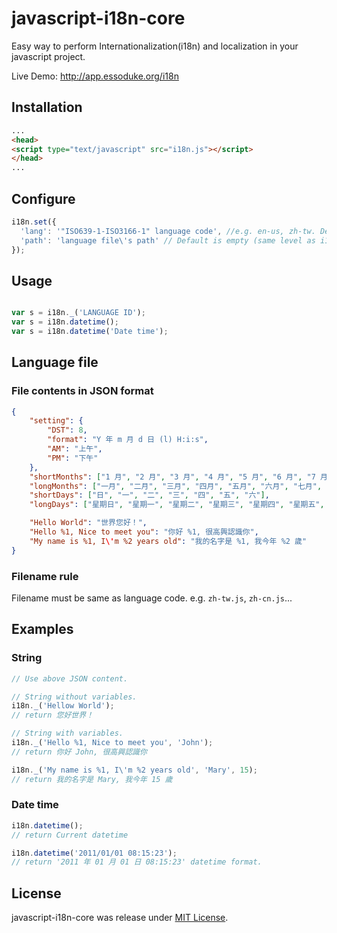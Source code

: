 # javascript-i18n-core

Easy way to perform Internationalization(i18n) and localization in your javascript project.

Live Demo: http://app.essoduke.org/i18n

## Installation

```html
...
<head>
<script type="text/javascript" src="i18n.js"></script>
</head>
...
```

## Configure
```javascript
i18n.set({
  'lang': '"ISO639-1-ISO3166-1" language code', //e.g. en-us, zh-tw. Default is auto detect from browser.
  'path': 'language file\'s path' // Default is empty (same level as i18n.js)
});
```
## Usage
```javascript

var s = i18n._('LANGUAGE ID');
var s = i18n.datetime();
var s = i18n.datetime('Date time');

```
## Language file 
### File contents in JSON format
```json
{
    "setting": {
        "DST": 8,
        "format": "Y 年 m 月 d 日 (l) H:i:s",
        "AM": "上午",
        "PM": "下午"
    },
    "shortMonths": ["1 月", "2 月", "3 月", "4 月", "5 月", "6 月", "7 月", "8 月", "9 月", "10 月", "11 月", "12 月"],
    "longMonths": ["一月", "二月", "三月", "四月", "五月", "六月", "七月", "八月", "九月", "十月", "十一月", "十二月"],
    "shortDays": ["日", "一", "二", "三", "四", "五", "六"],
    "longDays": ["星期日", "星期一", "星期二", "星期三", "星期四", "星期五", "星期六"],

    "Hello World": "世界您好！",
    "Hello %1, Nice to meet you": "你好 %1, 很高興認識你",
    "My name is %1, I\'m %2 years old": "我的名字是 %1, 我今年 %2 歲"
}
```
### Filename rule
Filename must be same as language code. e.g. `zh-tw.js`, `zh-cn.js`...

## Examples
### String
```javascript
// Use above JSON content.

// String without variables. 
i18n._('Hellow World'); 
// return 您好世界！

// String with variables.
i18n._('Hello %1, Nice to meet you', 'John'); 
// return 你好 John, 很高興認識你

i18n._('My name is %1, I\'m %2 years old', 'Mary', 15); 
// return 我的名字是 Mary, 我今年 15 歲
```
### Date time
```javascript
i18n.datetime(); 
// return Current datetime

i18n.datetime('2011/01/01 08:15:23');
// return '2011 年 01 月 01 日 08:15:23' datetime format.
```
## License
javascript-i18n-core was release under [MIT License](http://opensource.org/licenses/MIT).
